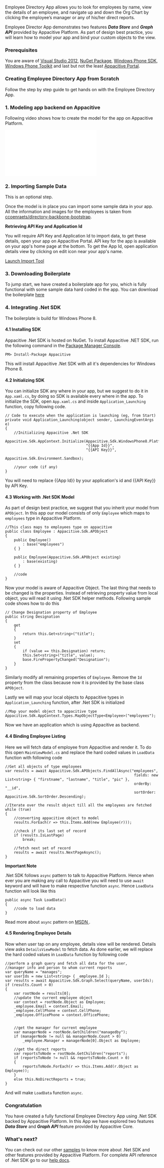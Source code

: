 ﻿Employee Directory App allows you to look for employees by name, view the details of an employee, and navigate up and down the Org Chart by clicking the employee’s manager or any of his/her direct reports.

Employee Director App demonstrates two features ***Data Store*** and ***Graph API*** provided by Appacitive Platform. As part of design best practice, you will learn how to model your app and bind your custom objects to the view.

### Prerequisites

You are aware of <a target="_blank" href="http://www.visualstudio.com/">Visual Studio 2012</a>, <a target="_blank" href="http://www.nuget.org/">NuGet Package</a>, <a target="_blank" href="https://dev.windowsphone.com/en-us/downloadsdk">Windows Phone SDK</a>, <a target="_blank" href="http://phone.codeplex.com/"> Windows Phone Toolkit</a> and last but not the least <a target="_blank" href="https://portal.appacitive.com/">Appacitive Portal</a>.


### Creating Employee Directory App from Scratch

Follow the step by step guide to get hands on with the Employee Directory App.

### 1. Modeling app backend on Appacitive

Following video shows how to create the model for the app on Appacitive Platform.

<iframe src="//player.vimeo.com/video/89849527?title=0&amp;byline=0&amp;portrait=0" frameborder="0" webkitallowfullscreen mozallowfullscreen allowfullscreen></iframe>


### 2. Importing Sample Data

<div class="muted">This is an optional step.</div>

Once the model is in place you can import some sample data in your app. All the information and images for the employees is taken from <a target="_blank" href="https://github.com/ccoenraets/directory-backbone-bootstrap">ccoenraets/directory-backbone-bootstrap<span class="plxs glyphicon glyphicon-share-alt"></span></a>.

**Retrieving API Key and Application Id**

You will require API Key and Application Id to import data, to get these details, open your app on Appacitive Portal. API key for the app is available on your app's home page at the bottom. To get the App Id, open application details view by clicking on edit icon near your app's name.

<a id="aImportTool" data-js="employee-import" class="btn btn-state btn-primary" href="javascript:void('0')">Launch Import Tool</a>


### 3. Downloading Boilerplate

To jump start, we have created a boilerplate app for you, which is fully functional with some sample data hard coded in the app. You can download the boilerplate <a title="Download boilerplate" href="https://github.com/apalsapure/wp-employeedirectory/archive/boilerplate.zip">here</a>



### 4. Integrating .Net SDK

The boilerplate is build for Windows Phone 8.


#### 4.1 Installing SDK

Appacitive .Net SDK is hosted on NuGet. To install Appacitive .NET SDK, run the following command in the <a href="http://docs.nuget.org/docs/start-here/using-the-package-manager-console" targe="_blank">Package Manager Console</a>.

	PM> Install-Package Appacitive

This will install Appacitive .Net SDK with all it's dependencies for Windows Phone 8.


#### 4.2 Initializing SDK

You can initialize SDK any where in your app, but we suggest to do it in `App.xaml.cs`, by doing so SDK is available every where in the app. To initialize the SDK, open `App.xaml.cs` and inside `Application_Launching` function, copy following code.

	// Code to execute when the application is launching (eg, from Start)
	private void Application_Launching(object sender, LaunchingEventArgs e)
    {
    	//Initializing Appacitive .Net SDK
        Appacitive.Sdk.AppContext.Initialize(Appacitive.Sdk.WindowsPhone8.Platforms.WP8, 
                                         "{{App Id}}", 
                                         "{{API Key}}", 
                                         Appacitive.Sdk.Environment.Sandbox);

        //your code (if any)
    }

You will need to replace {{App Id}} by your application's id and {{API Key}} by API Key.


#### 4.3 Working with .Net SDK Model

As part of design best practice, we suggest that you inherit your model from `APObject`. In this app our model consists of only `Employee` which maps to `employees` type in Appacitive Platform.

	//This class maps to employees type on appacitive
	public class Employee : Appacitive.Sdk.APObject
    {
        public Employee()
            : base("employees")
        { }

    	public Employee(Appacitive.Sdk.APObject existing)
            : base(existing)
        { }

    	//code
    }

Now your model is aware of Appacitive Object. The last thing that needs to be changed is the properties. Instead of retrieving property value from local object, you will read it using .Net SDK helper methods. Following sample code shows how to do this
	
	// Change Designation property of Employee
	public string Designation
    {
        get
        {
            return this.Get<string>("title");
        }
        set
        {
            if (value == this.Designation) return;
            this.Set<string>("title", value);
            base.FirePropertyChanged("Designation");
        }
    }

Similarly modify all remaining properties of `Employee`. Remove the `Id` property from the class because now it is provided by the base class `APObject`.

Lastly we will map your local objects to Appacitive types in `Application_Launching` function, after .Net SDK is initialized

    //Map your model object to appacitive type
    Appacitive.Sdk.AppContext.Types.MapObjectType<Employee>("employees");

Now we have an application which is using Appacitive as backend. 


#### 4.4 Binding Employee Listing

Here we will fetch data of employee from Appacitive and render it. To do this open `MainViewModel.cs` and replace the hard coded values in `LoadData` function with following code

	//Get all objects of type employees
    var results = await Appacitive.Sdk.APObjects.FindAllAsync("employees",
                                                               fields: new List<string> { "firstname", "lastname", "title", "pic" },
                                                               orderBy: "__id",
                                                               sortOrder: Appacitive.Sdk.SortOrder.Descending);

    //Iterate over the result object till all the employees are fetched
    while (true)
    {
        //converting appacitive object to model
        results.ForEach(r => this.Items.Add(new Employee(r)));

        //check if its last set of record
        if (results.IsLastPage)
            break;

        //fetch next set of record
        results = await results.NextPageAsync();
    }


<p class="mbs mtl"><strong>Important Note</strong></p>

.Net SDK follows `async` pattern to talk to Appacitive Platform. Hence when ever you are making any call to Appacitive you will need to use `await` keyword and will have to make respective function `async`. Hence `LoadData` function will look like this

	public async Task LoadData()
	{
		//code to load data
	}

Read more about `async` pattern on <a target="_blank" href="http://msdn.microsoft.com/en-us/library/jj152938(v=vs.110).aspx" >MSDN <span class="plxs glyphicon glyphicon-share-alt"></span></a>.



#### 4.5 Rendering Employee Details

Now when user tap on any employee, details view will be rendered. Details view asks `DetailsViewModel` to fetch data. As done earlier, we will replace the hard coded values in `LoadData` function by following code

	//perform a graph query and fetch all data for the user, 
    //manager info and person to whom current reports
    var queryName = "manages";
    var userIds = new List<string> { _employee.Id };
    var results = await Appacitive.Sdk.Graph.Select(queryName, userIds);
    if (results.Count > 0)
    {
        var rootNode = results[0];
        //update the current employee object
        var context = rootNode.Object as Employee;
        _employee.Email = context.Email;
        _employee.CellPhone = context.CellPhone;
        _employee.OfficePhone = context.OfficePhone;


        //get the manager for current employee
        var managerNode = rootNode.GetChildren("managedby");
        if (managerNode != null && managerNode.Count > 0)
            _employee.Manager = managerNode[0].Object as Employee;

        //get the direct reports
        var reportsToNode = rootNode.GetChildren("reports");
        if (reportsToNode != null && reportsToNode.Count > 0)
        {
            reportsToNode.ForEach(r => this.Items.Add(r.Object as Employee));
        }
        else this.NoDirectReports = true;
    }

And will make `LoadData` function `async`.

### Congratulation

You have created a fully functional Employee Directory App using .Net SDK backed by Appacitive Platform. In this App we have explored two features ***Data Store*** and ***Graph API*** feature provided by Appacitive Core.

### What's next?
You can check out our other <a title="All Samples based on Appacitive .Net SDK" href="../">samples</a> to know more about .Net SDK and other features provided by Appacitive Platform. For complete API reference of .Net SDK go to our <a target="_blank" title="http://help.appacitive.com" href="http://help.appacitive.com/v1.0/#dotnet">help docs<span class="plxs glyphicon glyphicon-share-alt"></span></a>.